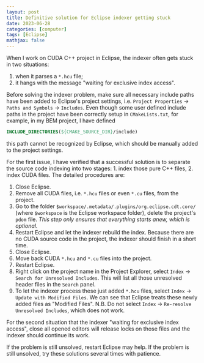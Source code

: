 ```yaml
---
layout: post
title: Definitive solution for Eclipse indexer getting stuck
date: 2023-06-28
categories: [computer]
tags: [Eclipse]
mathjax: false
---
```


When I work on CUDA C++ project in Eclipse, the indexer often gets stuck in two situations:

1.  when it parses a `*.hcu` file;
2.  it hangs with the message "waiting for exclusive index access".

Before solving the indexer problem, make sure all necessary include paths have been added to Eclipse's project settings, i.e. `Project Properties` → `Paths and Symbols` → `Includes`. Even though some user defined include paths in the project have been correctly setup in `CMakeLists.txt`, for example, in my BEM project, I have defined

```cmake
INCLUDE_DIRECTORIES(${CMAKE_SOURCE_DIR}/include)
```

this path cannot be recognized by Eclipse, which should be manually added to the project settings.

For the first issue, I have verified that a successful solution is to separate the source code indexing into two stages: 1. index those pure C++ files, 2. index CUDA files. The detailed procedures are:

1.  Close Eclipse.
2.  Remove all CUDA files, i.e. `*.hcu` files or even `*.cu` files, from the project.
3.  Go to the folder `$workspace/.metadata/.plugins/org.eclipse.cdt.core/` (where `$workspace` is the Eclipse workspace folder), delete the project's `pdom` file. *This step only ensures that everything starts anew, which is optional.*
4.  Restart Eclipse and let the indexer rebuild the index. Because there are no CUDA source code in the project, the indexer should finish in a short time.
5.  Close Eclipse.
6.  Move back CUDA `*.hcu` and `*.cu` files into the project.
7.  Restart Eclipse.
8.  Right click on the project name in the Project Explorer, select `Index` → `Search for Unresolved Includes`. This will list all those unresolved header files in the `Search` panel.
9.  To let the indexer process these just added `*.hcu` files, select `Index` → `Update with Modified Files`. We can see that Eclipse treats these newly added files as "Modified Files". N.B. Do not select `Index` → `Re-resolve Unresolved Includes`, which does not work.

For the second situation that the indexer "waiting for exclusive index access", close all opened editors will release locks on those files and the indexer should continue its work.

If the problem is still unsolved, restart Eclipse may help. If the problem is still unsolved, try these solutions several times with patience.
